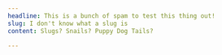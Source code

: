 ```yaml
---
headline: This is a bunch of spam to test this thing out!
slug: I don't know what a slug is
content: Slugs? Snails? Puppy Dog Tails?

---
```

